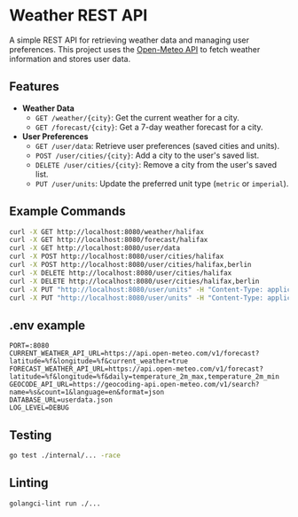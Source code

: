 # Weather REST API

A simple REST API for retrieving weather data and managing user preferences. This project uses the [Open-Meteo API](https://open-meteo.com/en/docs) to fetch weather information and stores user data.

## Features

- **Weather Data**
  - `GET /weather/{city}`: Get the current weather for a city.
  - `GET /forecast/{city}`: Get a 7-day weather forecast for a city.
- **User Preferences**
  - `GET /user/data`: Retrieve user preferences (saved cities and units).
  - `POST /user/cities/{city}`: Add a city to the user's saved list.
  - `DELETE /user/cities/{city}`: Remove a city from the user's saved list.
  - `PUT /user/units`: Update the preferred unit type (`metric` or `imperial`).

## Example Commands

```sh
curl -X GET http://localhost:8080/weather/halifax
curl -X GET http://localhost:8080/forecast/halifax
curl -X GET http://localhost:8080/user/data
curl -X POST http://localhost:8080/user/cities/halifax
curl -X POST http://localhost:8080/user/cities/halifax,berlin
curl -X DELETE http://localhost:8080/user/cities/halifax
curl -X DELETE http://localhost:8080/user/cities/halifax,berlin
curl -X PUT "http://localhost:8080/user/units" -H "Content-Type: application/json" -d '{"units": "metric"}'
curl -X PUT "http://localhost:8080/user/units" -H "Content-Type: application/json" -d '{"units": "imperial"}'
```

## .env example

```env
PORT=:8080
CURRENT_WEATHER_API_URL=https://api.open-meteo.com/v1/forecast?latitude=%f&longitude=%f&current_weather=true
FORECAST_WEATHER_API_URL=https://api.open-meteo.com/v1/forecast?latitude=%f&longitude=%f&daily=temperature_2m_max,temperature_2m_min
GEOCODE_API_URL=https://geocoding-api.open-meteo.com/v1/search?name=%s&count=1&language=en&format=json
DATABASE_URL=userdata.json
LOG_LEVEL=DEBUG
```

## Testing

```sh
go test ./internal/... -race
```

## Linting
```sh
golangci-lint run ./...
```